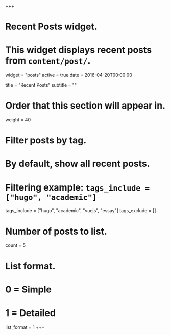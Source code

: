 +++
# Recent Posts widget.
# This widget displays recent posts from `content/post/`.
widget = "posts"
active = true
date = 2016-04-20T00:00:00

title = "Recent Posts"
subtitle = ""

# Order that this section will appear in.
weight = 40

# Filter posts by tag.
#  By default, show all recent posts.
#  Filtering example: `tags_include = ["hugo", "academic"]`
tags_include = ["hugo", "academic", "vuejs", "essay"]
tags_exclude = []

# Number of posts to list.
count = 5

# List format.
#   0 = Simple
#   1 = Detailed
list_format = 1
+++

